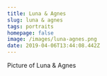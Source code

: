 ```yaml
---
title: Luna & Agnes
slug: luna & agnes
tags: portraits
homepage: false
image: /images/luna-agnes.png
date: 2019-04-06T13:44:08.442Z
---
```

Picture of Luna & Agnes
